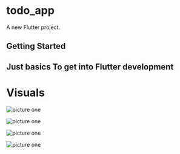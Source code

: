 # todo_app

A new Flutter project.

## Getting Started
## Just basics To get into Flutter development

# Visuals

![picture one](/p1.png)



![picture one](/p2.png)


![picture one](/p3.png)


![picture one](/p4.png)




